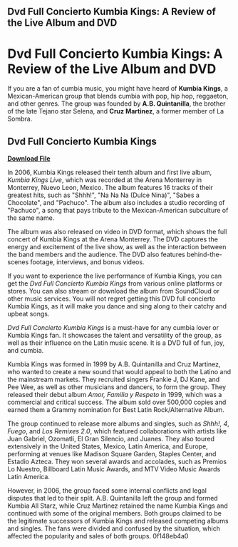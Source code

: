 ## Dvd Full Concierto Kumbia Kings: A Review of the Live Album and DVD

  
# Dvd Full Concierto Kumbia Kings: A Review of the Live Album and DVD
  
If you are a fan of cumbia music, you might have heard of **Kumbia Kings**, a Mexican-American group that blends cumbia with pop, hip hop, reggaeton, and other genres. The group was founded by **A.B. Quintanilla**, the brother of the late Tejano star Selena, and **Cruz Martinez**, a former member of La Sombra.
 
## Dvd Full Concierto Kumbia Kings


[**Download File**](https://www.google.com/url?q=https%3A%2F%2Ftlniurl.com%2F2tKG5a&sa=D&sntz=1&usg=AOvVaw3g0t_TNfgZ1vbWfFzq8jBB)

  
In 2006, Kumbia Kings released their tenth album and first live album, *Kumbia Kings Live*, which was recorded at the Arena Monterrey in Monterrey, Nuevo Leon, Mexico. The album features 16 tracks of their greatest hits, such as "Shhh!", "Na Na Na (Dulce Nina)", "Sabes a Chocolate", and "Pachuco". The album also includes a studio recording of "Pachuco", a song that pays tribute to the Mexican-American subculture of the same name.
  
The album was also released on video in DVD format, which shows the full concert of Kumbia Kings at the Arena Monterrey. The DVD captures the energy and excitement of the live show, as well as the interaction between the band members and the audience. The DVD also features behind-the-scenes footage, interviews, and bonus videos.
  
If you want to experience the live performance of Kumbia Kings, you can get the *Dvd Full Concierto Kumbia Kings* from various online platforms or stores. You can also stream or download the album from SoundCloud or other music services. You will not regret getting this DVD full concierto Kumbia Kings, as it will make you dance and sing along to their catchy and upbeat songs.
  
*Dvd Full Concierto Kumbia Kings* is a must-have for any cumbia lover or Kumbia Kings fan. It showcases the talent and versatility of the group, as well as their influence on the Latin music scene. It is a DVD full of fun, joy, and cumbia.
  
Kumbia Kings was formed in 1999 by A.B. Quintanilla and Cruz Martinez, who wanted to create a new sound that would appeal to both the Latino and the mainstream markets. They recruited singers Frankie J, DJ Kane, and Pee Wee, as well as other musicians and dancers, to form the group. They released their debut album *Amor, Familia y Respeto* in 1999, which was a commercial and critical success. The album sold over 500,000 copies and earned them a Grammy nomination for Best Latin Rock/Alternative Album.
  
The group continued to release more albums and singles, such as *Shhh!*, *4*, *Fuego*, and *Los Remixes 2.0*, which featured collaborations with artists like Juan Gabriel, Ozomatli, El Gran Silencio, and Juanes. They also toured extensively in the United States, Mexico, Latin America, and Europe, performing at venues like Madison Square Garden, Staples Center, and Estadio Azteca. They won several awards and accolades, such as Premios Lo Nuestro, Billboard Latin Music Awards, and MTV Video Music Awards Latin America.
  
However, in 2006, the group faced some internal conflicts and legal disputes that led to their split. A.B. Quintanilla left the group and formed Kumbia All Starz, while Cruz Martinez retained the name Kumbia Kings and continued with some of the original members. Both groups claimed to be the legitimate successors of Kumbia Kings and released competing albums and singles. The fans were divided and confused by the situation, which affected the popularity and sales of both groups.
 0f148eb4a0
